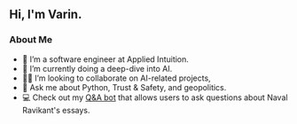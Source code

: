## Hi, I'm Varin.

### About Me

-   🔭 I’m a software engineer at Applied Intuition.
-   🌱 I’m currently doing a deep-dive into AI.
-   👬🏽 I’m looking to collaborate on AI-related projects,
-   💬 Ask me about Python, Trust & Safety, and geopolitics.
-   💻 Check out my [Q&A bot](https://github.com/varinnair/naval-gpt) that allows users to ask questions about Naval Ravikant's essays.
